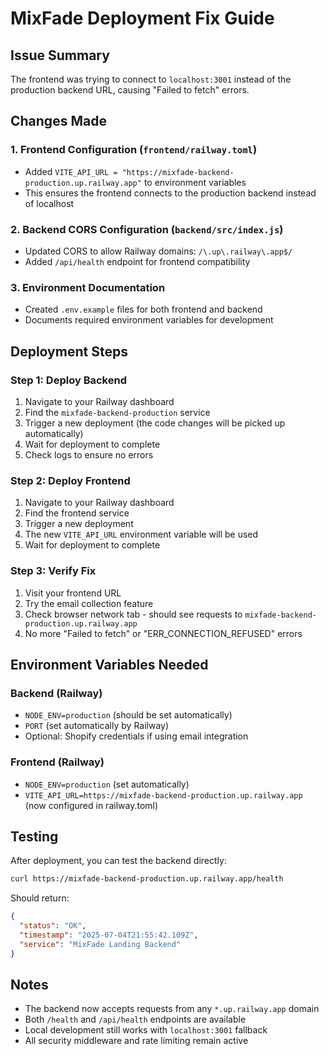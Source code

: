 # MixFade Deployment Fix Guide

## Issue Summary
The frontend was trying to connect to `localhost:3001` instead of the production backend URL, causing "Failed to fetch" errors.

## Changes Made

### 1. Frontend Configuration (`frontend/railway.toml`)
- Added `VITE_API_URL = "https://mixfade-backend-production.up.railway.app"` to environment variables
- This ensures the frontend connects to the production backend instead of localhost

### 2. Backend CORS Configuration (`backend/src/index.js`)
- Updated CORS to allow Railway domains: `/\.up\.railway\.app$/`
- Added `/api/health` endpoint for frontend compatibility

### 3. Environment Documentation
- Created `.env.example` files for both frontend and backend
- Documents required environment variables for development

## Deployment Steps

### Step 1: Deploy Backend
1. Navigate to your Railway dashboard
2. Find the `mixfade-backend-production` service
3. Trigger a new deployment (the code changes will be picked up automatically)
4. Wait for deployment to complete
5. Check logs to ensure no errors

### Step 2: Deploy Frontend
1. Navigate to your Railway dashboard
2. Find the frontend service
3. Trigger a new deployment
4. The new `VITE_API_URL` environment variable will be used
5. Wait for deployment to complete

### Step 3: Verify Fix
1. Visit your frontend URL
2. Try the email collection feature
3. Check browser network tab - should see requests to `mixfade-backend-production.up.railway.app`
4. No more "Failed to fetch" or "ERR_CONNECTION_REFUSED" errors

## Environment Variables Needed

### Backend (Railway)
- `NODE_ENV=production` (should be set automatically)
- `PORT` (set automatically by Railway)
- Optional: Shopify credentials if using email integration

### Frontend (Railway)
- `NODE_ENV=production` (set automatically)
- `VITE_API_URL=https://mixfade-backend-production.up.railway.app` (now configured in railway.toml)

## Testing
After deployment, you can test the backend directly:
```bash
curl https://mixfade-backend-production.up.railway.app/health
```

Should return:
```json
{
  "status": "OK",
  "timestamp": "2025-07-04T21:55:42.109Z",
  "service": "MixFade Landing Backend"
}
```

## Notes
- The backend now accepts requests from any `*.up.railway.app` domain
- Both `/health` and `/api/health` endpoints are available
- Local development still works with `localhost:3001` fallback
- All security middleware and rate limiting remain active